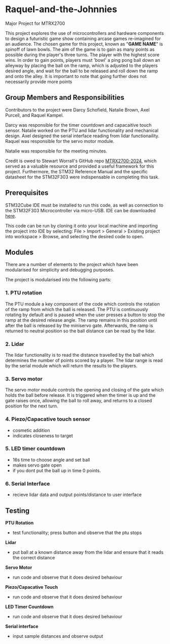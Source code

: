 # Raquel-and-the-Johnnies
Major Project for MTRX2700

This project explores the use of microcontrollers and hardware components to design a futuristic game show containing arcase games re-imagined for an audience. 
The chosen game for this project, known as "**GAME NAME**" is spinoff of lawn bowls. 
The aim of the game is to gain as many points as possible during the player's three turns. The player with the highest score wins. 
In order to gain points, players must 'bowl' a ping pong ball down an alleyway by placing the ball on the ramp, which is adjusted to the players desired angle, and wait for the ball to be released and roll down the ramp and onto the alley.
It is important to note that going further does not necessarily provide more points

## Group Members and Responsibilities
Contributors to the project were Darcy Schofield, Natalie Brown, Axel Purcell, and Raquel Kampel. 

Darcy was responsible for the timer countdown and capacaitive touch sensor. Natalie worked on the PTU and lidar functionality and mechanical design. Axel designed the serial interface reading from lidar functionaility. Raquel was responsible for the servo motor module. 

Natalie was responsible for the meeting minutes. 

Credit is owed to Stewart Worrall's GitHub repo [MTRX2700-2024](https://github.com/stewart-worrall/MTRX2700-2024), which served as a valuable resource and provided a useful framework for this project. Furthermore, the STM32 Reference Manual and the specific datasheet for the STM32F303 were indispensable in completing this task.

## Prerequisites
STM32Cube IDE must be installed to run this code, as well as connection to the STM32F303 Microcontroller via micro-USB. IDE can be downloaded  [here](https://github.com/stewart-worrall/MTRX2700-2024). 

This code can be run by cloning it onto your local machine and importing the project into IDE by selecting:
File > Import > General > Existing project into workspace > Browse, and selecting the desired code to open.

## Modules
There are a number of elements to the project which have been modularised for simplicity and debugging purposes.

The project is modularised into the following parts:
### 1. PTU rotation
The PTU module a key component of the code which controls the rotation of the ramp from which the ball is released. The PTU is continuously rotating by default and is paused when the user presses a button to stop the ramp at the desired release angle. The ramp remains in this position until after the ball is released by the miniservo gate. Afterwards, the ramp is returned to neutral position so the ball distance can be read by the lidar.

### 2. Lidar 
The lidar functionality is to read the distance travelled by the ball which determines the number of points scored by a player. The lidar range is read by the serial module which will return the results to the players.

### 3. Servo motor
The servo motor module controls the opening and closing of the gate which holds the ball before release. It is triggered when the timer is up and the gate raises once, allowing the ball to roll away, and returns to a closed position for the next turn. 

### 4. Piezo/Capacative touch sensor
- cosmetic addition
- indicates closeness to target 

### 5. LED timer countdown
- 16s time to choose angle and set ball
- makes servo gate open
- if you dont put the ball up in time 0 points.

### 6. Serial Interface 
- recieve lidar data and output points/distance to user interface


## Testing
**PTU Rotation**
- test functionality; press button and observe that the ptu stops
  
**Lidar**
- put ball at a known distance away from the lidar and ensure that it reads the correct distance

**Servo Motor**
- run code and observe that it does desired behaviour 

**Piezo/Capacative Touch**
- run code and observe that it does desired behaviour 

**LED Timer Countdown**
- run code and observe that it does desired behaviour 

**Serial interface**
- input sample distances and observe output






